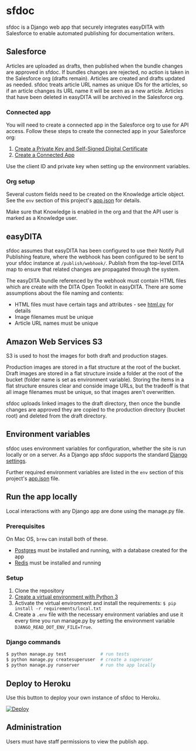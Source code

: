 # sfdoc

sfdoc is a Django web app that securely integrates easyDITA with Salesforce to enable automated publishing for documentation writers.

## Salesforce

Articles are uploaded as drafts, then published when the bundle changes are approved in sfdoc. If bundles changes are rejected, no action is taken in the Salesforce org (drafts remain). Articles are created and drafts updated as needed. sfdoc treats article URL names as unique IDs for the articles, so if an article changes its URL name it will be seen as a new article. Articles that have been deleted in easyDITA will be archived in the Salesforce org.

### Connected app

You will need to create a connected app in the Salesforce org to use for API access. Follow these steps to create the connected app in your Salesforce org:

1. [Create a Private Key and Self-Signed Digital Certificate](https://developer.salesforce.com/docs/atlas.en-us.sfdx_dev.meta/sfdx_dev/sfdx_dev_auth_key_and_cert.htm)
2. [Create a Connected App](https://developer.salesforce.com/docs/atlas.en-us.sfdx_dev.meta/sfdx_dev/sfdx_dev_auth_connected_app.htm)

Use the client ID and private key when setting up the environment variables.

### Org setup

Several custom fields need to be created on the Knowledge article object. See the `env` section of this project's [app.json](app.json) for details.

Make sure that Knowledge is enabled in the org and that the API user is marked as a Knowledge user.

## easyDITA

sfdoc assumes that easyDITA has been configured to use their Notify Pull Publishing feature, where the webhook has been configured to be sent to your sfdoc instance at `/publish/webhook/`. Publish from the top-level DITA map to ensure that related changes are propagated through the system.

The easyDITA bundle referenced by the webhook must contain HTML files which are create with the DITA Open Toolkit in easyDITA. There are some assumptions about the file naming and contents:

* HTML files must have certain tags and attributes - see [html.py](sfdoc/publish/html.py) for details
* Image filenames must be unique
* Article URL names must be unique

## Amazon Web Services S3

S3 is used to host the images for both draft and production stages.

Production images are stored in a flat structure at the root of the bucket. Draft images are stored in a flat structure inside a folder at the root of the bucket (folder name is set as environment variable). Storing the items in a flat structure ensures clear and conside image URLs, but the tradeoff is that all image filenames must be unique, so that images aren't overwritten.

sfdoc uploads linked images to the draft directory, then once the bundle changes are approved they are copied to the production directory (bucket root) and deleted from the draft directory.

## Environment variables

sfdoc uses environment variables for configuration, whether the site is run locally or on a server. As a Django app sfdoc supports the standard [Django settings](https://docs.djangoproject.com/en/1.11/topics/settings/).

Further required environment variables are listed in the `env` section of this project's [app.json](app.json) file.

## Run the app locally

Local interactions with any Django app are done using the manage.py file.

### Prerequisites

On Mac OS, `brew` can install both of these.

* [Postgres](https://www.postgresql.org/) must be installed and running, with a database created for the app
* [Redis](https://redis.io/) must be installed and running

### Setup

1. Clone the repository
2. [Create a virtual environment with Python 3](https://docs.python.org/3/library/venv.html#creating-virtual-environments)
3. Activate the virtual environment and install the requirements: `$ pip install -r requirements/local.txt`
4. Create a `.env` file with the necessary environment variables and use it every time you run manage.py by setting the environment variable `DJANGO_READ_DOT_ENV_FILE=True`.

### Django commands

```bash
$ python manage.py test             # run tests
$ python manage.py createsuperuser  # create a superuser
$ python manage.py runserver        # run the app locally
```

## Deploy to Heroku

Use this button to deploy your own instance of sfdoc to Heroku.

[![Deploy](https://www.herokucdn.com/deploy/button.svg)](https://heroku.com/deploy)

## Administration

Users must have staff permissions to view the publish app.
